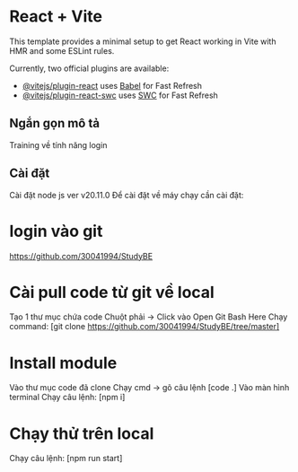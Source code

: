 # React + Vite

This template provides a minimal setup to get React working in Vite with HMR and some ESLint rules.

Currently, two official plugins are available:

- [@vitejs/plugin-react](https://github.com/vitejs/vite-plugin-react/blob/main/packages/plugin-react/README.md) uses [Babel](https://babeljs.io/) for Fast Refresh
- [@vitejs/plugin-react-swc](https://github.com/vitejs/vite-plugin-react-swc) uses [SWC](https://swc.rs/) for Fast Refresh

## Ngắn gọn mô tả

Training về tính năng login

## Cài đặt

Cài đặt node js ver v20.11.0
Để cài đặt về máy chạy cần cài đặt:

# login vào git

https://github.com/30041994/StudyBE

# Cài pull code từ git về local

Tạo 1 thư mục chứa code
Chuột phải -> Click vào Open Git Bash Here
Chạy command: [git clone https://github.com/30041994/StudyBE/tree/master]

# Install module

Vào thư mục code đã clone
Chạy cmd -> gõ câu lệnh [code .]
Vào màn hình terminal
Chạy câu lệnh: [npm i]

# Chạy thử trên local

Chạy câu lệnh: [npm run start]
